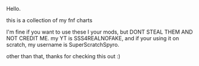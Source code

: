 Hello.

this is a collection of my fnf charts

I'm fine if you want to use these I your mods, but DONT STEAL THEM AND NOT CREDIT ME. my YT is SSS4REALNOFAKE, and if your using
it on scratch, my username is SuperScratchSpyro.

other than that, thanks for checking this out :)
